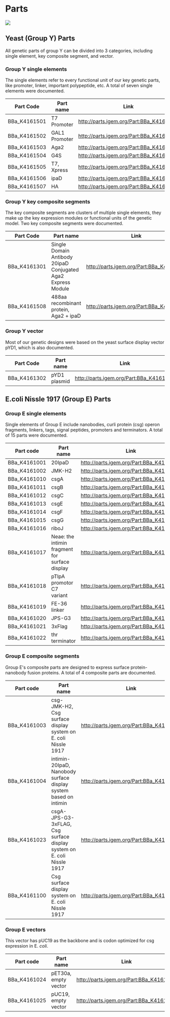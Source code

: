 <div class="flex items-center justify-center">
    <h1 class="h1-bg">Parts</h1>
    <img src="https://static.igem.wiki/teams/4161/wiki/wetlab6-for-bg.png" />
</div>

## Yeast (Group Y) Parts

All genetic parts of group Y can be divided into 3 categories, including single
element, key composite segment, and vector.

### Group Y single elements

The single elements refer to every functional unit of our key genetic parts,
like promoter, linker, important polypeptide, etc. A total of seven single
elements were documented.

| Part Code    | Part name     | Link                                |
|--------------|---------------|-----------------------------------------|
| BBa_K4161501 | T7 Promoter   | <http://parts.igem.org/Part:BBa_K4161501> |
| BBa_K4161502 | GAL1 Promoter | <http://parts.igem.org/Part:BBa_K4161502> |
| BBa_K4161503 | Aga2          | <http://parts.igem.org/Part:BBa_K4161503> |
| BBa_K4161504 | G4S           | <http://parts.igem.org/Part:BBa_K4161504> |
| BBa_K4161505 | T7, Xpress    | <http://parts.igem.org/Part:BBa_K4161505> |
| BBa_K4161506 | ipaD          | <http://parts.igem.org/Part:BBa_K4161506> |
| BBa_K4161507 | HA            | <http://parts.igem.org/Part:BBa_K4161507> |

### Group Y key composite segments

The key composite segments are clusters of multiple single elements, they make
up the key expression modules or functional units of the genetic model. Two key
composite segments were documented.

| Part Code    | Part name                                                    |Link                                    |
|--------------|--------------------------------------------------------------|-----------------------------------------  |
| BBa_K4161301 | Single Domain Antibody 20ipaD Conjugated Aga2 Express Module | <http://parts.igem.org/Part:BBa_K4161301> |
| BBa_K4161508 | 488aa recombinant protein, Aga2 + ipaD| <http://parts.igem.org/Part:BBa_K4161508> |

### Group Y vector

Most of our genetic designs were based on the yeast surface display vector
pYD1, which is also documented.

| Part Code    | Part name                                                    |Link                                   |
|--------------|--------------------------------------------------------------|------------------------------------------|
| BBa_K4161302 | pYD1 plasmid                                                 | <http://parts.igem.org/Part:BBa_K4161302>|

## E.coli Nissle 1917 (Group E) Parts

### Group E single elements

Single elements of Group E include nanobodies,
curli protein (csg) operon fragments,
linkers, tags, signal peptides,
promoters and terminators. A total of 15 parts were documented.

| Part code | Part name| Link |
| ------ | ------ | ------ |
BBa_K4161001  | 20IpaD | <http://parts.igem.org/Part:BBa_K4161001>
BBa_K4161002  | JMK-H2 | <http://parts.igem.org/Part:BBa_K4161002>
BBa_K4161010  | csgA | <http://parts.igem.org/Part:BBa_K4161010>
BBa_K4161011  | csgB | <http://parts.igem.org/Part:BBa_K4161011>
BBa_K4161012  | csgC | <http://parts.igem.org/Part:BBa_K4161012>
BBa_K4161013  | csgE | <http://parts.igem.org/Part:BBa_K4161013>
BBa_K4161014  | csgF | <http://parts.igem.org/Part:BBa_K4161014>
BBa_K4161015  | csgG | <http://parts.igem.org/Part:BBa_K4161015>
BBa_K4161016  | riboJ | <http://parts.igem.org/Part:BBa_K4161016>
BBa_K4161017 | Neae: the intimin fragment for surface display | <http://parts.igem.org/Part:BBa_K4161017>
BBa_K4161018 | pTlpA promotor C7 variant | <http://parts.igem.org/Part:BBa_K4161018>
BBa_K4161019 | FE-36 linker | <http://parts.igem.org/Part:BBa_K4161019>
BBa_K4161020 | JPS-G3 | <http://parts.igem.org/Part:BBa_K4161020>
BBa_K4161021 | 3xFlag | <http://parts.igem.org/Part:BBa_K4161021>
BBa_K4161022 | thr terminator | <http://parts.igem.org/Part:BBa_K4161022>

### Group E composite segments

Group E's composite parts are designed to express surface protein-nanobody fusion proteins. A total of 4 composite parts are documented.

| Part code | Part name| Link |
| ------ | ------ | ------ |
BBa_K4161003 | csg-JMK-H2, Csg surface display system on E. coli Nissle 1917 | <http://parts.igem.org/Part:BBa_K4161003>
BBa_K4161004 | intimin-20IpaD, Nanobody surface display system based on intimin| <http://parts.igem.org/Part:BBa_K4161004>
BBa_K4161023 | csgA-JPS-G3-3xFLAG, Csg surface display system on E. coli Nissle 1917 | <http://parts.igem.org/Part:BBa_K4161023>
BBa_K4161100 | Csg surface display system on E. coli Nissle 1917 |<http://parts.igem.org/Part:BBa_K4161100>

### Group E vectors

This vector has pUC19 as the backbone and is codon optimized for csg expression in E. *coli*.

| Part code | Part name| Link |
| ------ | ------ | ------ |
BBa_K4161024 | pET30a, empty vector | <http://parts.igem.org/Part:BBa_K4161024>
BBa_K4161025 | pUC19, empty vector | <http://parts.igem.org/Part:BBa_K4161025>
